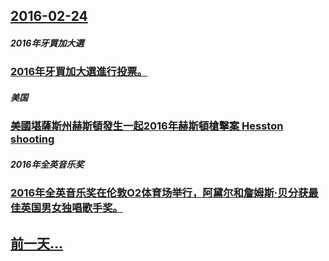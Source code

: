 ## [2016-02-24](/zh/news/2016/02/24/index.md)

##### 2016年牙買加大選
### [2016年牙買加大選進行投票。 ](/zh/news/2016/02/24/2016年牙買加大選進行投票.md)
##### 美国
### [美國堪薩斯州赫斯頓發生一起2016年赫斯頓槍擊案 Hesston shooting](/zh/news/2016/02/24/美國堪薩斯州赫斯頓發生一起2016年赫斯頓槍擊案-Hesston-shooting.md)
##### 2016年全英音乐奖
### [2016年全英音乐奖在伦敦O2体育场举行，阿黛尔和詹姆斯·贝分获最佳英国男女独唱歌手奖。](/zh/news/2016/02/24/2016年全英音乐奖在伦敦O2体育场举行-阿黛尔和詹姆斯-贝分获最佳英国男女独唱歌手奖.md)
## [前一天...](/zh/news/2016/02/22/index.md)

